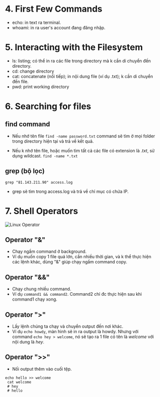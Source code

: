 # 4. First Few Commands
- echo: in text ra terminal.
- whoami: in ra user's account đang đăng nhập.

# 5. Interacting with the Filesystem
- ls: listing; có thể in ra các file trong directory mà k cần di chuyển đến directory.
- cd: change directory
- cat: concatenate (nối tiếp); in nội dung file (ví dụ .txt); k cần di chuyển đến file.
- pwd: print working directory

# 6. Searching for files
## find command
- Nếu nhớ tên file
`find -name password.txt`
command sẽ tìm ở mọi folder trong directory hiện tại và trả về kết quả.

- Nếu k nhớ tên file, hoặc muốn tìm tất cả các file có extension là *.txt*, sử dụng wildcast.
`find -name *.txt`

## grep (bộ lọc)
`grep "81.143.211.90" access.log`
- grep sẽ tìm trong access.log và trả về chỉ mục có chứa IP.

# 7. Shell Operators

![Linux Operator](../images/operator.PNG)

## Operator "&"
- Chạy ngầm command ở background. 
- Ví dụ muốn copy 1 file quá lớn, cần nhiều thời gian, và k thể thực hiện các lệnh khác, dùng "&" giúp chạy ngầm command copy.

## Operator "&&"
- Chạy chung nhiều command.
- Ví dụ `command1 && command2`. Command2 chỉ đc thực hiện sau khi command1 chạy xong.

## Operator ">"
- Lấy lệnh chúng ta chạy và chuyển output đến nơi khác.
- Ví dụ `echo howdy`, màn hình sẽ in ra output là howdy. Nhưng với command `echo hey > welcome`, nó sẽ tạo ra 1 file có tên là *welcome* với nội dung là *hey*.

## Operator ">>"
- Nối output thêm vào cuối tệp.
```
echo hello >> welcome
 cat welcome
 # hey
 # hello
```
